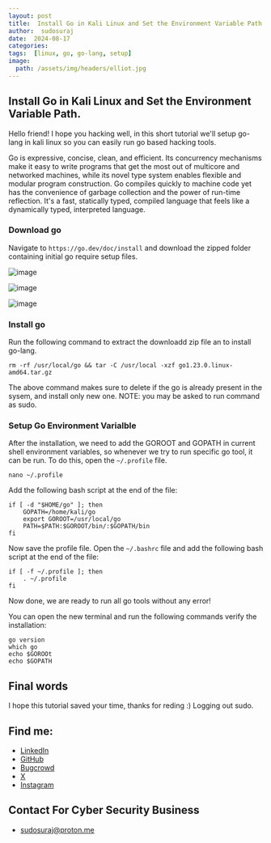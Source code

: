 ```yaml
---
layout: post
title:  Install Go in Kali Linux and Set the Environment Variable Path
author:  sudosuraj
date:  2024-08-17
categories: 
tags:  [linux, go, go-lang, setup]
image:
  path: /assets/img/headers/elliot.jpg
---
```

## Install Go in Kali Linux and Set the Environment Variable Path.
Hello friend!
I hope you hacking well, in this short tutorial we'll setup go-lang in kali linux so you can easily run go based hacking tools.

Go is expressive, concise, clean, and efficient. Its concurrency mechanisms make it easy to write programs that get the most
out of multicore and networked machines, while its novel type system enables flexible and modular program construction. 
Go compiles quickly to machine code yet has the convenience of garbage collection and the power of run-time reflection. 
It's a fast, statically typed, compiled language that feels like a dynamically typed, interpreted language.

### Download go
Navigate to `https://go.dev/doc/install` and download the zipped folder containing initial go require setup files.

![image](https://github.com/user-attachments/assets/72b82ee9-4eef-4730-a0a7-b4578057084e)

![image](https://github.com/user-attachments/assets/69de1368-04bd-44b6-a191-5b2c6f2575ea)

![image](https://github.com/user-attachments/assets/b3cc85f4-5791-4e00-b172-238c71b21af3)

### Install go
Run the following command to extract the downloadd zip file an to install go-lang.

```
rm -rf /usr/local/go && tar -C /usr/local -xzf go1.23.0.linux-amd64.tar.gz
```

The above command makes sure to delete if the go is already present in the sysem, and install only new one.
NOTE: you may be asked to run command as sudo.

### Setup Go Environment Varialble
After the installation, we need to add the GOROOT and GOPATH in current shell environment variables, so whenever we
try to run specific go tool, it can be run.
To do this, open the `~/.profile` file.
```
nano ~/.profile
```

Add the following bash script at the end of the file:
```
if [ -d "$HOME/go" ]; then
    GOPATH=/home/kali/go
    export GOROOT=/usr/local/go
    PATH=$PATH:$GOROOT/bin/:$GOPATH/bin
fi
```
Now save the profile file.
Open the `~/.bashrc` file and add the following bash script at the end of the file:

```
if [ -f ~/.profile ]; then
    . ~/.profile
fi
```
Now done, we are ready to run all go tools without any error!

You can open the new terminal and run the following commands verify the installation:
```
go version
which go
echo $GOROOt
echo $GOPATH
```
## Final words
I hope this tutorial saved your time, thanks for reding :)
Logging out sudo.
## Find me: 
- [LinkedIn](https://linkedin.com/in/sudosuraj)
- [GitHub](https://github.com/sudosuraz)
- [Bugcrowd](https://bugcrowd.com/sudosuraj)
- [X](https://x.com/sudosuraj)
- [Instagram](https://instagram.com/sudosuraj)

## Contact For Cyber Security Business
- sudosuraj@proton.me
